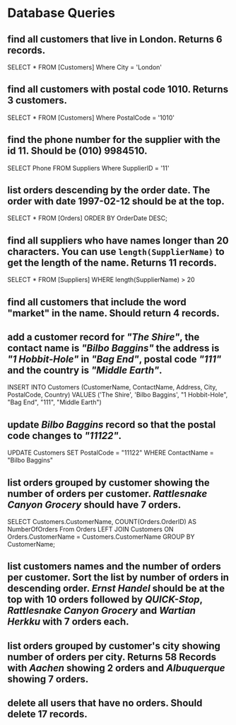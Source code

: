 # Database Queries

## find all customers that live in London. Returns 6 records.
SELECT * FROM [Customers] Where City = 'London'
## find all customers with postal code 1010. Returns 3 customers.
SELECT * FROM [Customers] Where PostalCode = '1010'
## find the phone number for the supplier with the id 11. Should be (010) 9984510.
SELECT Phone FROM Suppliers Where SupplierID = '11'
## list orders descending by the order date. The order with date 1997-02-12 should be at the top.
SELECT * FROM [Orders]
ORDER BY OrderDate DESC;
## find all suppliers who have names longer than 20 characters. You can use `length(SupplierName)` to get the length of the name. Returns 11 records.
SELECT * FROM [Suppliers] WHERE length(SupplierName) > 20
## find all customers that include the word "market" in the name. Should return 4 records.

## add a customer record for _"The Shire"_, the contact name is _"Bilbo Baggins"_ the address is _"1 Hobbit-Hole"_ in _"Bag End"_, postal code _"111"_ and the country is _"Middle Earth"_.
INSERT INTO Customers (CustomerName, ContactName, Address, City, PostalCode, Country)
VALUES ('The Shire', 'Bilbo Baggins', "1 Hobbit-Hole", "Bag End", "111", "Middle Earth")
## update _Bilbo Baggins_ record so that the postal code changes to _"11122"_.
UPDATE Customers
SET PostalCode = "11122"
WHERE ContactName = "Bilbo Baggins"
## list orders grouped by customer showing the number of orders per customer. _Rattlesnake Canyon Grocery_ should have 7 orders.
SELECT Customers.CustomerName, COUNT(Orders.OrderID) AS NumberOfOrders From Orders
LEFT JOIN Customers ON Orders.CustomerName = Customers.CustomerName
GROUP BY CustomerName;
## list customers names and the number of orders per customer. Sort the list by number of orders in descending order. _Ernst Handel_ should be at the top with 10 orders followed by _QUICK-Stop_, _Rattlesnake Canyon Grocery_ and _Wartian Herkku_ with 7 orders each.

## list orders grouped by customer's city showing number of orders per city. Returns 58 Records with _Aachen_ showing 2 orders and _Albuquerque_ showing 7 orders.

## delete all users that have no orders. Should delete 17 records.
